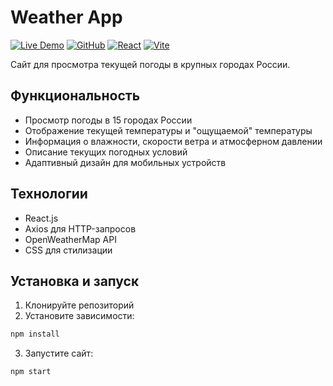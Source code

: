 # Weather App


[![Live Demo](https://img.shields.io/badge/🌐_Live_Demo-Visit_Site-blue?style=for-the-badge)](https://portfolio-site-nu-ten-63.vercel.app/)
[![GitHub](https://img.shields.io/badge/📁_GitHub-Repository-black?style=for-the-badge)](https://github.com/AlexArta/portfolio)
[![React](https://img.shields.io/badge/⚛️_React-19.1.0-61DAFB?style=for-the-badge)](https://reactjs.org/)
[![Vite](https://img.shields.io/badge/⚡_Vite-7.0.4-646CFF?style=for-the-badge)](https://vitejs.dev/)


Сайт для просмотра текущей погоды в крупных городах России.

## Функциональность

- Просмотр погоды в 15 городах России
- Отображение текущей температуры и "ощущаемой" температуры
- Информация о влажности, скорости ветра и атмосферном давлении
- Описание текущих погодных условий
- Адаптивный дизайн для мобильных устройств

## Технологии

- React.js
- Axios для HTTP-запросов
- OpenWeatherMap API
- CSS для стилизации

## Установка и запуск

1. Клонируйте репозиторий
2. Установите зависимости:
```bash
npm install
```
3. Запустите сайт:
```bash
npm start
```
